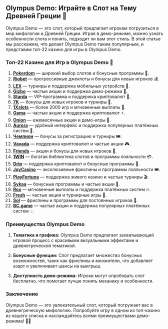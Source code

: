 ## Olympus Demo: Играйте в Слот на Тему Древней Греции 🎰

Olympus Demo — это слот, который предлагает игрокам погрузиться в мир мифологии и Древней Греции. Играя в демо-режиме, можно узнать особенности слота и понять, подходит ли вам этот стиль. В этой статье мы расскажем, что делает Olympus Demo таким популярным, и представим топ-22 казино для игры в Olympus Demo.

### Топ-22 Казино для Игр в Olympus Demo 🎲

1. **[Pokerdom](https://brandplay.link/4k77v2yx)** — широкий выбор слотов и бонусные программы 🎁.
2. **[Riobet](https://brandplay.link/7xBLTPyj)** — прогрессивные джекпоты и бонусы для новых игроков 💰.
3. **[LEX](https://brandplay.link/zW4hdDFV)** — турниры и поддержка мобильных устройств 🎉.
4. **[Gizbo](https://brandplay.link/bprXw4YV)** — частые акции и поддержка демо-режима 🎰.
5. **[Starda](https://brandplay.link/fB7xwRFL)** — VIP-программа и поддержка криптовалют 🎈.
6. **[7K](https://brandplay.link/BvQyFShp)** — бонусы для новых игроков и турниры 🎯.
7. **[1Xslots](https://brandplay.link/hSB1khtr)** — более 2000 игр и мгновенные выплаты 🌟.
8. **[Gama](https://brandplay.link/j6NMKsDz)** — частые акции и поддержка криптовалют ⚡.
9. **[Onion](https://brandplay.link/zBGRVpQ9)** — ежемесячные акции и демо-игры 🎡.
10. **[Aurora](https://10trafic-stat2.com/click/668546556bcc6313411604bd/6766/13032/subaccount)** — удобный интерфейс и поддержка популярных платёжных систем 💎.
11. **[Чемпион](https://temon-gter.cfd/go/lRq?p80412p304504pcc44t17455)** — бонусы за регистрацию и турниры 🎟️.
12. **[Vavada](https://vavadapartner.pro/?promo=ea5c9275-6854-4505-94fc-95ab18221945-linkb2)** — поддержка криптовалют и частые акции 🎮.
13. **[Friends](https://gofriends.run/linkb2)** — акции и бонусы для новых игроков 🎰.
14. **[1WIN](https://brandplay.link/smXVpBbG)** — богатая библиотека слотов и программы лояльности 💳.
15. **[Drip](https://drp-ircp01.com/c07e6a3db)** — поддержка криптовалют и бонусные программы 🎠.
16. **[JoyCasino](https://rpc30.call2me.pro/?/ru/registration?apkpop=0&partner=p24970p3291217pc98f)** — эксклюзивные фриспины и программы лояльности 🎟️.
17. **[PlayFortuna](https://fortunapromo.net/alt/playfortuna/registration?0dc4a9362a71feb7e3f165fb8e766f70)** — поддержка живого казино и частые турниры 🎬.
18. **[Sykaa](https://s-two-way.com/?source=linkb2&pid=30697)** — бонусные программы и частые акции 🎡.
19. **[Rox](https://rox-pvwfpjgcxe.com/cb1ee18a5)** — мгновенные выплаты и поддержка платёжных систем 🔥.
20. **[Fresh](https://fresh-eumwkxwao.com/c3f7b485d)** — частые акции и турнирные игры 🎯.
21. **[Sol](https://sol-mmtdzfbaco.com/cb2415bca)** — фриспины и программы для постоянных игроков 🎈.
22. **[BC.game](https://partnerbcgame.com/dcc53d441)** — частые акции и поддержка популярных платёжных систем 💡.

### Преимущества Olympus Demo

1. **Тематика и графика:** Olympus Demo предлагает захватывающий игровой процесс с красивыми визуальными эффектами и древнегреческой тематикой.
   
2. **Бонусные функции:** Слот предлагает множество бонусных возможностей, таких как фриспины и множители, что добавляет азарт и увеличивает шансы на выигрыш.
   
3. **Доступность демо-режима:** Игроки могут опробовать слот бесплатно, что помогает лучше понять механику и особенности.

### Заключение

Olympus Demo — это увлекательный слот, который погружает вас в древнегреческую мифологию. Попробуйте игру в одном из топ-казино из нашего списка и наслаждайтесь всеми преимуществами демо-режима! 🎉💸
